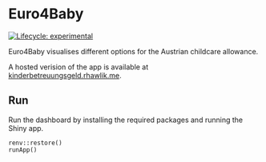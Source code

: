 # Euro4Baby

<!-- badges: start -->
[![Lifecycle: experimental](https://img.shields.io/badge/lifecycle-experimental-orange.svg)](https://lifecycle.r-lib.org/articles/stages.html#experimental)
<!-- badges: end -->

Euro4Baby visualises different options for the Austrian childcare allowance. 

A hosted verision of the app is available at [kinderbetreuungsgeld.rhawlik.me](https://kinderbetreuungsgeld.rhawlik.me).

## Run

Run the dashboard by installing the required packages and running the Shiny app. 

```{r example}
renv::restore()
runApp()
```
